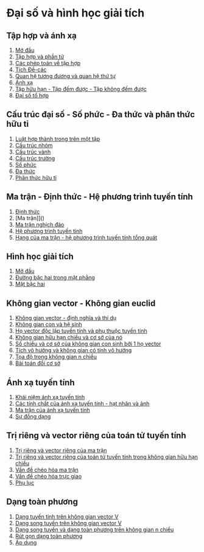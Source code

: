 # Đại số và hình học giải tích
## Tập hợp và ánh xạ
1. [Mở đầu]()
2. [Tập hợp và phần tử]()
3. [Các phép toán về tập hợp]()
4. [Tích Đề-các]()
5. [Quan hệ tương đương và quan hệ thứ tự]()
6. [Ánh xạ]()
7. [Tập hữu hạn - Tập đếm được - Tập không đếm được]()
8. [Đại số tổ hợp]()
## Cấu trúc đại số - Số phức - Đa thức và phân thức hữu tỉ
1. [Luật hợp thành trong trên một tập]()
2. [Cấu trúc nhóm]()
3. [Cấu trúc vành]()
4. [Cấu trúc trường]()
5. [Số phức]()
6. [Đa thức]()
7. [Phân thức hữu tỉ]()
## Ma trận - Định thức - Hệ phương trình tuyến tính
1. [Định thức]()
2. [Ma trận]]()
3. [Ma trận nghịch đảo]()
4. [Hệ phương trình tuyến tính]()
5. [Hạng của ma trận - hệ phương trình tuyến tính tổng quát]()
## Hình học giải tích
1. [Mở đầu]()
2. [Đường bậc hai trong mặt phẳng]()
3. [Mặt bậc hai]()
## Không gian vector - Không gian euclid
1. [Không gian vector - định nghĩa và thí dụ]()
2. [Không gian con và hệ sinh]()
3. [Họ vector độc lập tuyến tính và phụ thuộc tuyến tính]()
4. [Không gian hữu hạn chiều và cơ sở của nó]()
5. [Số chiều và cơ sở của không gian con sinh bởi 1 họ vector]()
6. [Tích vô hướng và không gian có tính vô hướng]()
7. [Tọa độ trong không gian n chiều]()
8. [Bài toán đổi cơ sở]()
## Ánh xạ tuyến tính
1. [Khái niệm ánh xạ tuyến tính]()
2. [Các tính chất của ánh xạ tuyến tính - hạt nhân và ảnh]()
3. [Ma trận của ánh xạ tuyến tính]()
4. [Sự đồng dạng]()
## Trị riêng và vector riêng của toán tử tuyến tính
1. [Trị riêng và vector riêng của ma trận]()
2. [Trị riêng và vector riêng của toán tử tuyến tính trong không gian hữu hạn chiều]()
3. [Vấn đề chéo hóa ma trận]()
4. [Vấn đề chéo hóa trực giao]()
5. [Phụ lục]()
## Dạng toàn phương
1. [Dạng tuyến tính trên không gian vector V]()
2. [Dạng song tuyến trên không gian vector V]()
3. [Dạng song tuyến và dạng toàn phương trên không gian n chiều]()
4. [Rút gọn dạng toàn phương]()
5. [Áp dụng]()
